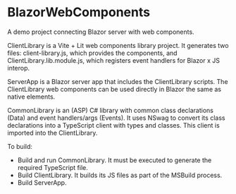 # BlazorWebComponents

A demo project connecting Blazor server with web components.

ClientLibrary is a Vite + Lit web components library project. It generates two files: client-library.js, which provides the components,
and ClientLibrary.lib.module.js, which registers event handlers for Blazor x JS interop.

ServerApp is a Blazor server app that includes the ClientLibrary scripts. The ClientLibrary web components can be used directly in
Blazor the same as native elements.

CommonLibrary is an (ASP) C# library with common class declarations (Data) and event handlers/args (Events). It uses NSwag to
convert its class declarations into a TypeScript client with types and classes. This client is imported into the ClientLibrary.

To build:
- Build and run CommonLibrary. It must be executed to generate the required TypeScript file.
- Build ClientLibrary. It builds its JS files as part of the MSBuild process.
- Build ServerApp.
